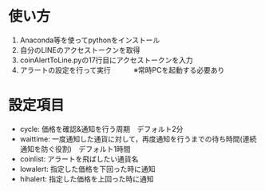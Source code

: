 # 使い方
1. Anaconda等を使ってpythonをインストール
2. 自分のLINEのアクセストークンを取得
3. coinAlertToLine.pyの17行目にアクセストークンを入力
4. アラートの設定を行って実行　　　
 ※常時PCを起動する必要あり

# 設定項目
* cycle: 価格を確認&通知を行う周期　デフォルト2分
* waittime: 一度通知した通貨に対して，再度通知を行うまでの待ち時間(連続通知を防ぐ役割)　デフォルト1時間
* coinlist: アラートを飛ばしたい通貨名
* lowalert: 指定した価格を下回った時に通知
* hihalert: 指定した価格を上回った時に通知
